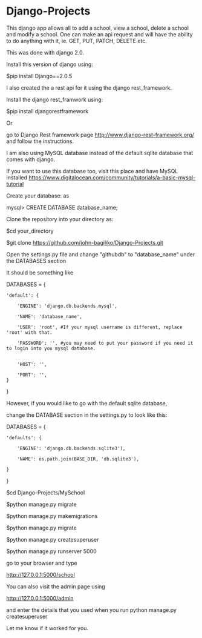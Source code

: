 # Django-Projects
This django app allows all to add a school, view a school, 
delete a school and  modify a school. One can 
make an api request and will have the ability to do anything with
 it, ie. GET, PUT, PATCH, DELETE etc.

This was done with django 2.0.

Install this version of django using:

$pip install Django==2.0.5

 I also created the a rest api for it using the django rest_framework.

Install the django rest_framwork using:

$pip install djangorestframework

Or

go to Django Rest framework page
http://www.django-rest-framework.org/
and follow the instructions.
 
I am also using MySQL database instead of the default sqlite database that 
comes with django.

If you want to use this database too, 
visit this place and have MySQL installed
https://www.digitalocean.com/community/tutorials/a-basic-mysql-tutorial

Create your database:
as

mysql> CREATE DATABASE database_name;

Clone the repository into your directory as:

$cd your_directory


$git clone https://github.com/john-bagiliko/Django-Projects.git

Open the settings.py file and change "githubdb" to "database_name" 
under the DATABASES section

It should be something like 

DATABASES = {

	'default': {

		'ENGINE': 'django.db.backends.mysql',

		'NAME': 'database_name',

		'USER': 'root', #If your mysql username is different, replace 'root' with that.

		'PASSWORD': '', #you may need to put your password if you need it to login into you mysql database.


		'HOST': '',

		'PORT': '',
	}
}


However, if you would like to go with the default sqlite database, 

change the DATABASE section in the settings.py to look like this:

DATABASES = {

	'defaults': {

		'ENGINE': 'django.db.backends.sqlite3'),

		'NAME': os.path.join(BASE_DIR, 'db.sqlite3'),

	}
} 

$cd Django-Projects/MySchool

$python manage.py migrate

$python manage.py makemigrations

$python manage.py migrate

$python manage.py createsuperuser

$python manage.py runserver 5000

go to your browser and type 

 http://127.0.0.1:5000/school
 
You can also visit the admin page using

http://127.0.0.1:5000/admin

and enter the details that you used when you run python manage.py createsuperuser

Let me know if it worked for you.
